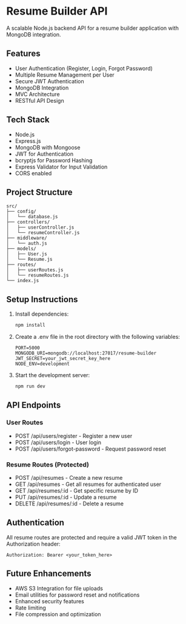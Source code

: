 # Resume Builder API

A scalable Node.js backend API for a resume builder application with MongoDB integration.

## Features

- User Authentication (Register, Login, Forgot Password)
- Multiple Resume Management per User
- Secure JWT Authentication
- MongoDB Integration
- MVC Architecture
- RESTful API Design

## Tech Stack

- Node.js
- Express.js
- MongoDB with Mongoose
- JWT for Authentication
- bcryptjs for Password Hashing
- Express Validator for Input Validation
- CORS enabled

## Project Structure

```
src/
├── config/
│   └── database.js
├── controllers/
│   ├── userController.js
│   └── resumeController.js
├── middleware/
│   └── auth.js
├── models/
│   ├── User.js
│   └── Resume.js
├── routes/
│   ├── userRoutes.js
│   └── resumeRoutes.js
└── index.js
```

## Setup Instructions

1. Install dependencies:
   ```bash
   npm install
   ```

2. Create a .env file in the root directory with the following variables:
   ```
   PORT=5000
   MONGODB_URI=mongodb://localhost:27017/resume-builder
   JWT_SECRET=your_jwt_secret_key_here
   NODE_ENV=development
   ```

3. Start the development server:
   ```bash
   npm run dev
   ```

## API Endpoints

### User Routes
- POST /api/users/register - Register a new user
- POST /api/users/login - User login
- POST /api/users/forgot-password - Request password reset

### Resume Routes (Protected)
- POST /api/resumes - Create a new resume
- GET /api/resumes - Get all resumes for authenticated user
- GET /api/resumes/:id - Get specific resume by ID
- PUT /api/resumes/:id - Update a resume
- DELETE /api/resumes/:id - Delete a resume

## Authentication

All resume routes are protected and require a valid JWT token in the Authorization header:
```
Authorization: Bearer <your_token_here>
```

## Future Enhancements

- AWS S3 Integration for file uploads
- Email utilities for password reset and notifications
- Enhanced security features
- Rate limiting
- File compression and optimization

